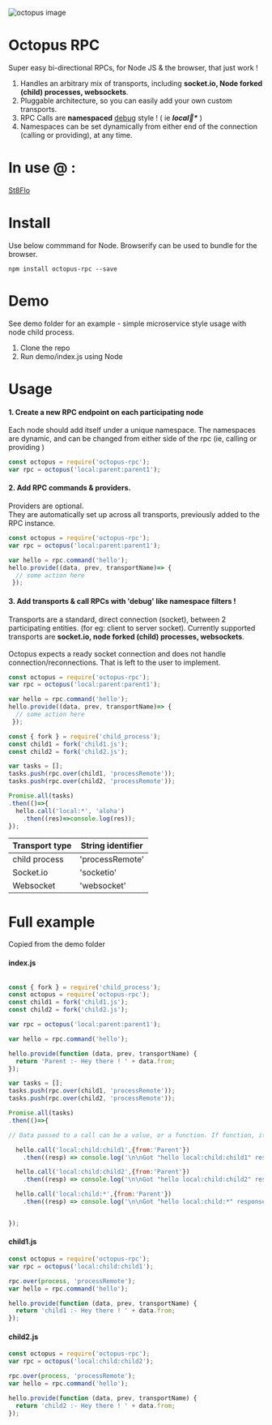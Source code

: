 ![octopus image][logo]

[logo]:https://upload.wikimedia.org/wikipedia/commons/thumb/0/01/Phantom_Open_Emoji_1f419.svg/240px-Phantom_Open_Emoji_1f419.svg.png

# Octopus RPC
Super easy bi-directional RPCs, for Node JS & the browser, that just work !
1. Handles an arbitrary mix of transports, including <b>socket.io, Node forked (child) processes, websockets</b>.
2. Pluggable architecture, so you can easily add your own custom transports.
3. RPC Calls are **namespaced** [debug](https://github.com/visionmedia/debug) style ! ( ie <b><i>local:child:*</i></b> )
4. Namespaces can be set dynamically from either end of the connection (calling or providing), at any time.

# In use @ :
[St8Flo](http://www.st8flo.com)

# Install
Use below commmand for Node. Browserify can be used to bundle for the browser.
```
npm install octopus-rpc --save
```


# Demo
See demo folder for an example - simple microservice style usage with node child process.

1. Clone the repo
2. Run demo/index.js using Node

# Usage
#### 1. Create a new RPC endpoint on each participating node
Each node should add itself under a unique namespace. The namespaces are dynamic, and can be changed from either side of the rpc (ie, calling or providing )
```javascript
const octopus = require('octopus-rpc');
var rpc = octopus('local:parent:parent1');
```



#### 2. Add RPC commands & providers.
Providers are optional.
<br>They are automatically set up across all transports, previously added to the RPC instance.
```javascript
const octopus = require('octopus-rpc');
var rpc = octopus('local:parent:parent1');

var hello = rpc.command('hello');
hello.provide((data, prev, transportName)=> {
  // some action here
 });
```

#### 3. Add transports & call RPCs with 'debug' like namespace filters !<br>
Transports are a standard, direct connection (socket), between 2 participating entities. (for eg: client to server socket).
Currently supported transports are <b>socket.io, node forked (child) processes, websockets</b>.
<br><br>Octopus expects a ready socket connection and does not handle connection/reconnections. That is left to the user to implement.
```javascript
const octopus = require('octopus-rpc');
var rpc = octopus('local:parent:parent1');

var hello = rpc.command('hello');
hello.provide((data, prev, transportName)=> {
  // some action here
 });

const { fork } = require('child_process');
const child1 = fork('child1.js');
const child2 = fork('child2.js');

var tasks = [];
tasks.push(rpc.over(child1, 'processRemote'));
tasks.push(rpc.over(child2, 'processRemote'));

Promise.all(tasks)
.then(()=>{
  hello.call('local:*', 'aloha')
    .then((res)=>console.log(res));
});
```
Transport type | String identifier
--- | ---
child process | 'processRemote'
Socket.io | 'socketio'
Websocket | 'websocket'



# Full example
Copied from the demo folder

#### index.js
```javascript

const { fork } = require('child_process');
const octopus = require('octopus-rpc');
const child1 = fork('child1.js');
const child2 = fork('child2.js');

var rpc = octopus('local:parent:parent1');

var hello = rpc.command('hello');

hello.provide(function (data, prev, transportName) {
  return 'Parent :- Hey there ! ' + data.from;
});

var tasks = [];
tasks.push(rpc.over(child1, 'processRemote'));
tasks.push(rpc.over(child2, 'processRemote'));

Promise.all(tasks)
.then(()=>{

// Data passed to a call can be a value, or a function. If function, it is evaluated for every transport that matches the filter, and the return value of the function is used as data.

  hello.call('local:child:child1',{from:'Parent'})
    .then((resp) => console.log('\n\nGot "hello local:child:child1" response as :\n',resp));

  hello.call('local:child:child2',{from:'Parent'})
    .then((resp) => console.log('\n\nGot "hello local:child:child2" response as :\n',resp));

  hello.call('local:child:*',{from:'Parent'})
    .then((resp) => console.log('\n\nGot "hello local:child:*" response as :\n',resp));


});

```
#### child1.js
```javascript
const octopus = require('octopus-rpc');
var rpc = octopus('local:child:child1');

rpc.over(process, 'processRemote');
var hello = rpc.command('hello');

hello.provide(function (data, prev, transportName) {
  return 'child1 :- Hey there ! ' + data.from;
});
```
#### child2.js
```javascript
const octopus = require('octopus-rpc');
var rpc = octopus('local:child:child2');

rpc.over(process, 'processRemote');
var hello = rpc.command('hello');

hello.provide(function (data, prev, transportName) {
  return 'child2 :- Hey there ! ' + data.from;
});
```
